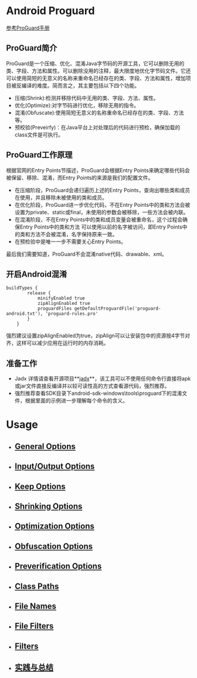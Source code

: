 # Android Proguard

 [参考ProGuard手册](https://stuff.mit.edu/afs/sipb/project/android/sdk/android-sdk-linux/tools/proguard/docs/index.html#manual/usage.html)

## ProGuard简介
ProGuard是一个压缩、优化、混淆Java字节码的开源工具，它可以删除无用的类、字段、方法和属性。可以删除没用的注释，最大限度地优化字节码文件。它还可以使用简短的无意义的名称来重命名已经存在的类、字段、方法和属性，增加项目被反编译的难度。简而言之，其主要包括以下四个功能。
* 压缩(Shrink):检测并移除代码中无用的类、字段、方法、属性。
* 优化(Optimize):对字节码进行优化，移除无用的指令。
* 混淆(Obfuscate):使用简短无意义的名称重命名已经存在的类、字段、方法等。
* 预校验(Preveirfy)：在Java平台上对处理后的代码进行预检，确保加载的class文件是可执行。

## ProGuard工作原理
根据官网的Entry Points节描述，ProGuard会根据Entry Points来确定哪些代码会被保留、移除、混淆，而Entry Points的来源是我们的配置文件。
- 在压缩阶段，ProGuard会递归遍历上述的Entry Points，查询出哪些类和成员在使用，并且移除未被使用的类和成员。
- 在优化阶段，ProGuard进一步优化代码，不在Entry Points中的类和方法会被设置为private、static或final，未使用的参数会被移除，一些方法会被内联。
- 在混淆阶段，不在Entry Points中的类和成员变量会被重命名，这个过程会确保Entry Points中的类和方法 可以使用以前的名字被访问，即Entry Points中的类和方法不会被混淆，名字保持原来一致。
- 在预检验中是唯一一步不需要关心Entry Points。

最后我们需要知道，ProGuard不会混淆native代码、drawable、xml。

## 开启Android混淆
```
buildTypes {
        release {
            minifyEnabled true
            zipAlignEnabled true
            proguardFiles getDefaultProguardFile('proguard-android.txt'), 'proguard-rules.pro'
        }
    }
```
强烈建议设置zipAlignEnabled为true，zipAlign可以让安装包中的资源按4字节对齐，这样可以减少应用在运行时的内存消耗。

## 准备工作
- Jadx
详情请查看开源项目**[jadx](https://github.com/skylot/jadx)**，该工具可以不使用任何命令行直接将apk或jar文件直接反编译并以较可读性高的方式查看源代码，强烈推荐。
- 强烈推荐查看SDK目录下android-sdk-windows\tools\proguard下的混淆文件，根据里面的示例进一步理解每个命令的含义。

# Usage
- ## [General Options](https://github.com/weeklynote/weeklymd/blob/master/proguard/general-options.md)
- ## [Input/Output Options](https://github.com/weeklynote/weeklymd/blob/master/proguard/io-options.md)
- ## [Keep Options](https://github.com/weeklynote/weeklymd/blob/master/proguard/keep-options.md)
- ## [Shrinking Options](https://)
- ## [Optimization Options](https://)
- ## [Obfuscation Options](https://github.com/weeklynote/weeklymd/blob/master/proguard/obfuscation-options.md)
- ## [Preverification Options](https://github.com/weeklynote/weeklymd/blob/master/proguard/preverification-options.md)
- ## [Class Paths](https://github.com/weeklynote/weeklymd/blob/master/proguard/class-paths.md)
- ## [File Names](https://github.com/weeklynote/weeklymd/blob/master/proguard/file-names.md)
- ## [File Filters](https://github.com/weeklynote/weeklymd/blob/master/proguard/file-filters.md)
- ## [Filters](https://github.com/weeklynote/weeklymd/blob/master/proguard/filters.md)
- ## [实践与总结](https://github.com/weeklynote/weeklymd/blob/master/proguard/practise.md)













